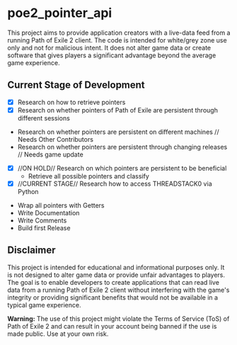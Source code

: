# poe2_pointer_api

This project aims to provide application creators with a live-data feed from a running Path of Exile 2 client. The code is intended for white/grey zone use only and not for malicious intent. It does not alter game data or create software that gives players a significant advantage beyond the average game experience.

## Current Stage of Development
- [x] Research on how to retrieve pointers
- [x] Research on whether pointers of Path of Exile are persistent through different sessions
- Research on whether pointers are persistent on different machines // Needs Other Contributors
- Research on whether pointers are persistent through changing releases // Needs game update
- [x] //ON HOLD// Research on which pointers are persistent to be beneficial
  - Retrieve all possible pointers and classify
- [x] //CURRENT STAGE// Research how to access THREADSTACK0 via Python
- Wrap all pointers with Getters
- Write Documentation
- Write Comments
- Build first Release

## Disclaimer
This project is intended for educational and informational purposes only. It is not designed to alter game data or provide unfair advantages to players. The goal is to enable developers to create applications that can read live data from a running Path of Exile 2 client without interfering with the game's integrity or providing significant benefits that would not be available in a typical game experience.

**Warning:** The use of this project might violate the Terms of Service (ToS) of Path of Exile 2 and can result in your account being banned if the use is made public. Use at your own risk.
